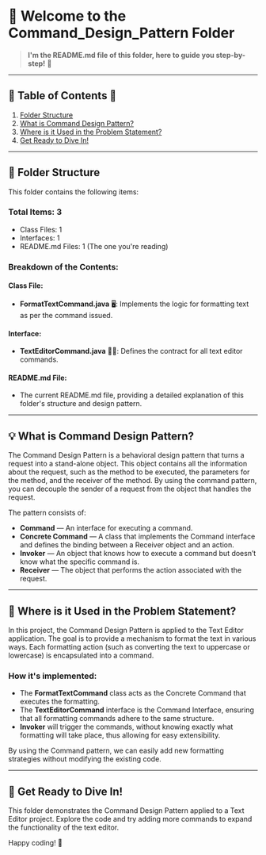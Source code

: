 # 📝 Welcome to the Command_Design_Pattern Folder
> **I'm the README.md file of this folder, here to guide you step-by-step!** 🚀

---

## 📂 Table of Contents 📂
1. [Folder Structure](#-folder-structure)
2. [What is Command Design Pattern?](#-what-is-command-design-pattern)
3. [Where is it Used in the Problem Statement?](#-where-is-it-used-in-the-problem-statement)
4. [Get Ready to Dive In!](#-get-ready-to-dive-in)

---

## 📂 Folder Structure
This folder contains the following items:

### Total Items: 3
- Class Files: 1
- Interfaces: 1
- README.md Files: 1 (The one you're reading)

### Breakdown of the Contents:
#### Class File:
- **FormatTextCommand.java** 🖥️: Implements the logic for formatting text as per the command issued.

#### Interface:
- **TextEditorCommand.java** 🧑‍💻: Defines the contract for all text editor commands.

#### README.md File:
- The current README.md file, providing a detailed explanation of this folder's structure and design pattern.

---

## 💡 What is Command Design Pattern?
The Command Design Pattern is a behavioral design pattern that turns a request into a stand-alone object. This object contains all the information about the request, such as the method to be executed, the parameters for the method, and the receiver of the method. By using the command pattern, you can decouple the sender of a request from the object that handles the request.

The pattern consists of:

- **Command** — An interface for executing a command.
- **Concrete Command** — A class that implements the Command interface and defines the binding between a Receiver object and an action.
- **Invoker** — An object that knows how to execute a command but doesn’t know what the specific command is.
- **Receiver** — The object that performs the action associated with the request.

---

## 📝 Where is it Used in the Problem Statement?
In this project, the Command Design Pattern is applied to the Text Editor application. The goal is to provide a mechanism to format the text in various ways. Each formatting action (such as converting the text to uppercase or lowercase) is encapsulated into a command.

### How it's implemented:
- The **FormatTextCommand** class acts as the Concrete Command that executes the formatting.
- The **TextEditorCommand** interface is the Command Interface, ensuring that all formatting commands adhere to the same structure.
- **Invoker** will trigger the commands, without knowing exactly what formatting will take place, thus allowing for easy extensibility.

By using the Command pattern, we can easily add new formatting strategies without modifying the existing code.

---

## 🚀 **Get Ready to Dive In!**
This folder demonstrates the Command Design Pattern applied to a Text Editor project. Explore the code and try adding more commands to expand the functionality of the text editor.

Happy coding! 🎉
